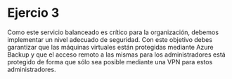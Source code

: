 <h1>Ejercio 3</h1>

<p>Como este servicio balanceado es crítico para la organización, debemos implementar un nivel adecuado de seguridad. Con este objetivo debes garantizar que las máquinas virtuales están protegidas mediante Azure Backup y que el acceso remoto a las mismas para los administradores está protegido de forma que sólo sea posible mediante una VPN para estos administradores.</p>
